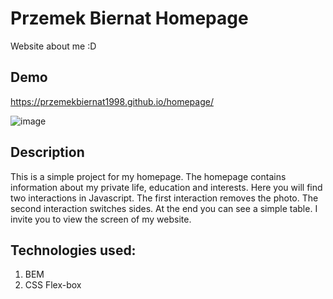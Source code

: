 # Przemek Biernat Homepage
Website about me :D

## Demo

https://przemekbiernat1998.github.io/homepage/

![image]((https://i.ibb.co/nP6kb7S/zdj1.jpg))

## Description
This is a simple project for my homepage. The homepage contains information about my private life, education and interests. Here you will find two interactions in Javascript. The first interaction removes the photo. The second interaction switches sides. At the end you can see a simple table. I invite you to view the screen of my website.

## Technologies used:
1. BEM
2. CSS Flex-box
